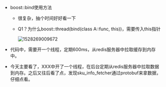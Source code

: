 - boost::bind使用方法

  - 很复杂，抽个时间好好看一下

  - Q1？为什么boost::thread(bind(class A::func, this))，需要传入this指针

    ![1528269009672](C:\Users\yinzhenfei\Desktop\1528269009672.png)		

- 代码中，需要开一个线程，定期600ms，从redis服务器中拉取缓存到内存中。

- 今天主要看了，XXX中开了一个线程，在后台定期从redis服务器中拉取数据到内存。之后又往后看了点，发现sku_info_fetcher通过protobuf来拿数据，仔细点看。